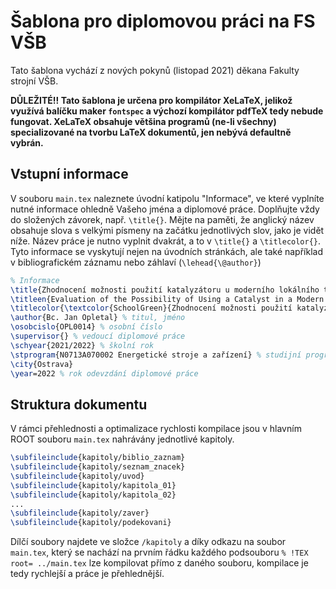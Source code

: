 # Šablona pro diplomovou práci na FS VŠB
Tato šablona vychází z nových pokynů (listopad 2021) děkana Fakulty strojní VŠB.

__DŮLEŽITÉ!! Tato šablona je určena pro kompilátor XeLaTeX, jelikož využívá balíčku maker `fontspec` a výchozí kompilátor pdfTeX tedy nebude fungovat. XeLaTeX obsahuje většina programů (ne-li všechny) specializované na tvorbu LaTeX dokumentů, jen nebývá defaultně vybrán.__

## Vstupní informace
V souboru `main.tex` naleznete úvodní katipolu "Informace", ve které vyplníte nutné informace ohledně Vašeho jména a diplomové práce. Doplňujte vždy do složených závorek, např. `\title{}`. Mějte na paměti, že anglický název obsahuje slova s velkými písmeny na začátku jednotlivých slov, jako je vidět níže. Název práce je nutno vyplnit dvakrát, a to v `\title{}` a `\titlecolor{}`. Tyto informace se vyskytují nejen na úvodních stránkách, ale také například v bibliografickém záznamu nebo záhlaví (`\lehead{\@author}`)

```tex
% Informace
\title{Zhodnocení možnosti použití katalyzátoru u moderního lokálního topidla spalujícího dřevo} % název práce
\titleen{Evaluation of the Possibility of Using a Catalyst in a Modern Local Wood-Burning Heater} % název práce anglicky
\titlecolor{\textcolor{SchoolGreen}{Zhodnocení možnosti použití katalyzátoru u moderního lokálního topidla spalujícího dřevo}} % název práce barevně
\author{Bc. Jan Opletal} % titul, jméno
\osobcislo{OPL0014} % osobní číslo
\supervisor{} % vedoucí diplomové práce
\schyear{2021/2022} % školní rok
\stprogram{N0713A070002 Energetické stroje a zařízení} % studijní program
\city{Ostrava}
\year=2022 % rok odevzdání diplomové práce
```

## Struktura dokumentu
V rámci přehlednosti a optimalizace rychlosti kompilace jsou v hlavním ROOT souboru `main.tex` nahrávány jednotlivé kapitoly.

```tex
\subfileinclude{kapitoly/biblio_zaznam}
\subfileinclude{kapitoly/seznam_znacek}
\subfileinclude{kapitoly/uvod}
\subfileinclude{kapitoly/kapitola_01}
\subfileinclude{kapitoly/kapitola_02}
...
\subfileinclude{kapitoly/zaver}
\subfileinclude{kapitoly/podekovani}
```
Dílčí soubory najdete ve složce `/kapitoly` a díky odkazu na soubor `main.tex`, který se nachází na prvním řádku každého podsouboru `% !TEX root= ../main.tex` lze kompilovat přímo z daného souboru, kompilace je tedy rychlejší a práce je přehlednější.

